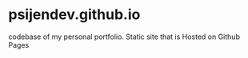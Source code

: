 # psijendev.github.io
codebase of my personal portfolio. Static site that is Hosted on Github Pages
